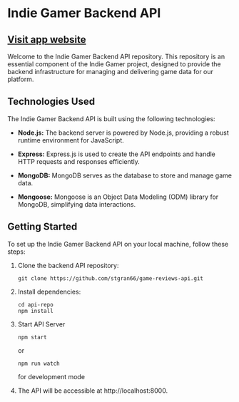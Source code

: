 # Indie Gamer Backend API

## [Visit app website](https://nextjs-game-reviews-rh8w68h9u-stgran66.vercel.app/)

Welcome to the Indie Gamer Backend API repository. This repository is an essential component of the Indie Gamer project, designed to provide the backend infrastructure for managing and delivering game data for our platform.

## Technologies Used

The Indie Gamer Backend API is built using the following technologies:

- **Node.js:** The backend server is powered by Node.js, providing a robust runtime environment for JavaScript.

- **Express:** Express.js is used to create the API endpoints and handle HTTP requests and responses efficiently.

- **MongoDB:** MongoDB serves as the database to store and manage game data.

- **Mongoose:** Mongoose is an Object Data Modeling (ODM) library for MongoDB, simplifying data interactions.

## Getting Started

To set up the Indie Gamer Backend API on your local machine, follow these steps:

1. Clone the backend API repository:

   ```
   git clone https://github.com/stgran66/game-reviews-api.git
   ```

2. Install dependencies:
   ```
   cd api-repo
   npm install
   ```
3. Start API Server
   ```
   npm start
   ```
   or
   ```
   npm run watch
   ```
   for development mode
4. The API will be accessible at http://localhost:8000.
